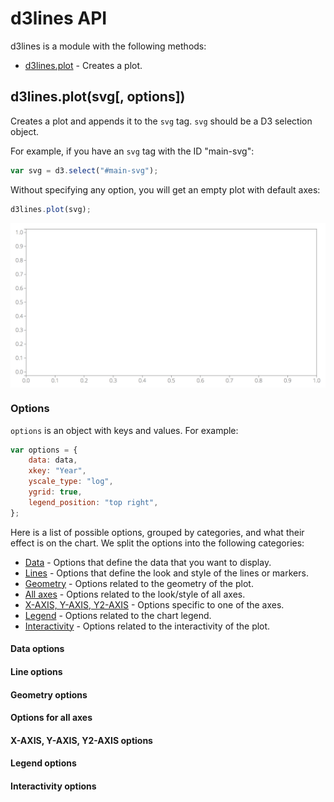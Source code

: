 # d3lines API

d3lines is a module with the following methods:

* [d3lines.plot](#plot) - Creates a plot.



## <a name="plot"></a>d3lines.plot(svg[, options])

Creates a plot and appends it to the `svg` tag. `svg` should be a D3 selection object.

For example, if you have an `svg` tag with the ID "main-svg":

```javascript
var svg = d3.select("#main-svg");
```

Without specifying any option, you will get an empty plot with default axes:

```javascript
d3lines.plot(svg);
```

<div style="text-align:center"><img src="/images/API/plot/no_options.png" width="600" align="center"></div>

### Options

`options` is an object with keys and values. For example:

```javascript
var options = {
    data: data,
    xkey: "Year",
    yscale_type: "log",
    ygrid: true,
    legend_position: "top right",
};
```

Here is a list of possible options, grouped by categories, and what their effect is on the chart. 
We split the options into the following categories:

* [Data](#plot_options_category_data) - Options that define the data that you want to display.
* [Lines](#plot_options_category_lines) - Options that define the look and style of the lines or markers.
* [Geometry](#plot_options_category_geometry) - Options related to the geometry of the plot.
* [All axes](#plot_options_category_allaxes) - Options related to the look/style of all axes.
* [X-AXIS, Y-AXIS, Y2-AXIS](#plot_options_category_axes) - Options specific to one of the axes.
* [Legend](#plot_options_category_legend) - Options related to the chart legend.
* [Interactivity](#plot_options_category_interactivity) - Options related to the interactivity of the plot.

#### <a name="plot_options_category_data"></a>Data options

#### <a name="plot_options_category_lines"></a>Line options

#### <a name="plot_options_category_geometry"></a>Geometry options

#### <a name="plot_options_category_allaxes"></a>Options for all axes

#### <a name="plot_options_category_axes"></a>X-AXIS, Y-AXIS, Y2-AXIS options

#### <a name="plot_options_category_legend"></a>Legend options

#### <a name="plot_options_category_interactivity"></a>Interactivity options


